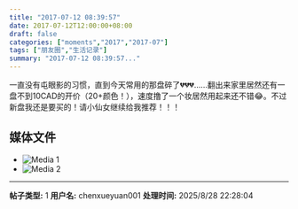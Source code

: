 ```yaml
---
title: "2017-07-12 08:39:57"
date: 2017-07-12T12:00:00+08:00
draft: false
categories: ["moments","2017","2017-07"]
tags: ["朋友圈","生活记录"]
summary: "2017-07-12 08:39:57..."
---
```


一直没有屯眼影的习惯，直到今天常用的那盘碎了💔💔💔……翻出来家里居然还有一盘不到10CAD的开价（20+颜色！），速度撸了一个妆居然用起来还不错😂。不过新盘我还是要买的！请小仙女继续给我推荐！！！

## 媒体文件

- ![Media 1](/Moments/photos/2017-07-12/201707120839570.jpg)
- ![Media 2](/Moments/photos/2017-07-12/201707120839571.jpg)

---

**帖子类型:** 1
**用户名:** chenxueyuan001
**处理时间:** 2025/8/28 22:28:04